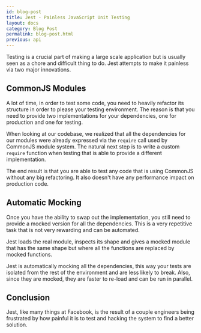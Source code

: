 ```yaml
---
id: blog-post
title: Jest - Painless JavaScript Unit Testing
layout: docs
category: Blog Post
permalink: blog-post.html
previous: api
---
```


Testing is a crucial part of making a large scale application but is usually seen as a chore and difficult thing to do. Jest attempts to make it painless via two major innovations.

## CommonJS Modules

A lot of time, in order to test some code, you need to heavily refactor its structure in order to please your testing environment. The reason is that you need to provide two implementations for your dependencies, one for production and one for testing.

When looking at our codebase, we realized that all the dependencies for our modules were already expressed via the `require` call used by CommonJS module system. The natural next step is to write a custom `require` function when testing that is able to provide a different implementation.

The end result is that you are able to test any code that is using CommonJS without any big refactoring. It also doesn't have any performance impact on production code.

## Automatic Mocking

Once you have the ability to swap out the implementation, you still need to provide a mocked version for all the dependencies. This is a very repetitive task that is not very rewarding and can be automated.

Jest loads the real module, inspects its shape and gives a mocked module that has the same shape but where all the functions are replaced by mocked functions.

Jest is automatically mocking all the dependencies, this way your tests are isolated from the rest of the environment and are less likely to break. Also, since they are mocked, they are faster to re-load and can be run in parallel.

## Conclusion

Jest, like many things at Facebook, is the result of a couple engineers being frustrated by how painful it is to test and hacking the system to find a better solution.
